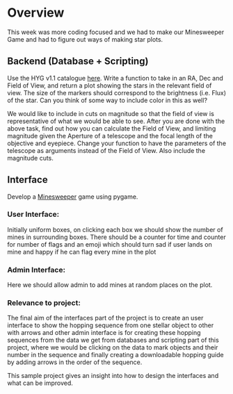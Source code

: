 # Overview
This week was more coding focused and we had to make our Minesweeper Game and had to figure out ways of making star plots.

## Backend (Database + Scripting)
Use the HYG v1.1 catalogue [here](http://www.astronexus.com/hyg). Write a function to take in an RA, Dec and Field of View, and return a plot showing the stars in the relevant field of view. The size of the markers should correspond to the brightness (i.e. Flux) of the star. Can you think of some way to include color in this as well? 

We would like to include in cuts on magnitude so that the field of view is representative of what we would be able to see. After you are done with the above task, find out how you can calculate the Field of View, and limiting magnitude given the Aperture of a telescope and the focal length of the objective and eyepiece. Change your function to have the parameters of the telescope as arguments instead of the Field of View. Also include the magnitude cuts. 

## Interface
Develop a [Minesweeper](https://en.wikipedia.org/wiki/Minesweeper_(video_game)) game using pygame.

### User Interface: 
Initially uniform boxes, on clicking each box we should show the number of mines in surrounding boxes. 
There should be a counter for time and counter for number of flags and an emoji which should turn sad if user lands on mine and happy if he can flag every mine in the plot

### Admin Interface:
Here we should allow admin to add mines at random places on the plot. 

### Relevance to project:
The final aim of the interfaces part of the project is to create an user interface to show the hopping sequence from one stellar object to other with arrows and other admin interface is for creating these hopping sequences from the data we get from databases and scripting part of this project, where we would be clicking on the data to mark objects and their number in the sequence and finally creating a downloadable hopping guide by adding arrows in the order of the sequence. 

This sample project gives an insight into how to design the interfaces and what can be improved.
